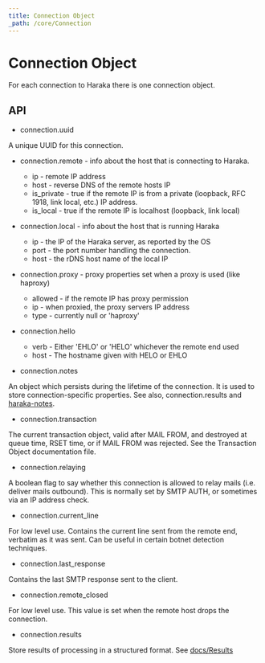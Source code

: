 ```yaml
---
title: Connection Object
_path: /core/Connection
---
```


# Connection Object

For each connection to Haraka there is one connection object.

API
---

* connection.uuid

A unique UUID for this connection.

* connection.remote - info about the host that is connecting to Haraka.

    * ip   - remote IP address
    * host - reverse DNS of the remote hosts IP
    * is_private - true if the remote IP is from a private (loopback, RFC 1918, link local, etc.) IP address.
    * is_local - true if the remote IP is localhost (loopback, link local)

* connection.local - info about the host that is running Haraka

    * ip - the IP of the Haraka server, as reported by the OS
    * port - the port number handling the connection.
    * host - the rDNS host name of the local IP

* connection.proxy - proxy properties set when a proxy is used (like haproxy)
    * allowed - if the remote IP has proxy permission
    * ip - when proxied, the proxy servers IP address
    * type - currently null or 'haproxy'

* connection.hello
    * verb - Either 'EHLO' or 'HELO' whichever the remote end used
    * host - The hostname given with HELO or EHLO

* connection.notes

An object which persists during the lifetime of the connection. It is used to store connection-specific properties. See also, connection.results and [haraka-notes](https://github.com/haraka/haraka-notes).

* connection.transaction

The current transaction object, valid after MAIL FROM, and destroyed at queue
time, RSET time, or if MAIL FROM was rejected. See the Transaction Object
documentation file.

* connection.relaying

A boolean flag to say whether this connection is allowed to relay mails (i.e.
deliver mails outbound). This is normally set by SMTP AUTH, or sometimes via
an IP address check.

* connection.current\_line

For low level use. Contains the current line sent from the remote end,
verbatim as it was sent. Can be useful in certain botnet detection techniques.

* connection.last\_response

Contains the last SMTP response sent to the client.

* connection.remote\_closed

For low level use.  This value is set when the remote host drops the connection.

* connection.results

Store results of processing in a structured format. See [docs/Results](http://haraka.github.io/manual/Results.html)


